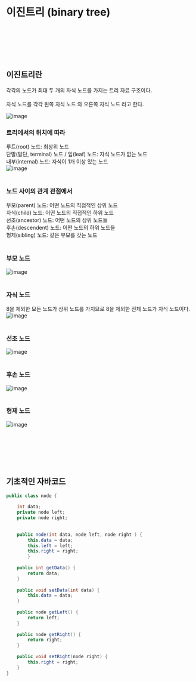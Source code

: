 # 이진트리 (binary tree)  <br><br>

 <br><br><br>
 ## 이진트리란
 각각의 노드가 최대 두 개의 자식 노드를 가지는 트리 자료 구조이다.
 <br><br>
 자식 노드를 각각 왼쪽 자식 노드 와 오른쪽 자식 노드 라고 한다.
 
 ![image](https://user-images.githubusercontent.com/114748816/227129450-df575330-6d54-4e89-959e-88163596a411.png)

### 트리에서의 위치에 따라
루트(root) 노드: 최상위 노드 <br>
단말(말단, terminal) 노드 / 잎(leaf) 노드: 자식 노드가 없는 노드 <br>
내부(internal) 노드: 자식이 1개 이상 있는 노드 <br>
![image](https://user-images.githubusercontent.com/114748816/227130668-bfe9e992-5a44-4568-b55d-1e73590e4f06.png) <br><br>

### 노드 사이의 관계 관점에서
부모(parent) 노드: 어떤 노드의 직접적인 상위 노드 <br>
자식(child) 노드: 어떤 노드의 직접적인 하위 노드 <br>
선조(ancestor) 노드: 어떤 노드의 상위 노드들 <br>
후손(descendent) 노드: 어떤 노드의 하위 노드들 <br>
형제(sibling) 노드: 같은 부모를 갖는 노드 <br><br>

### 부모 노드
 ![image](https://user-images.githubusercontent.com/114748816/227135545-31575f67-5a88-440f-8cff-fe63b017055d.png)
<br><br>

### 자식 노드
8을 제외한 모든 노드가 상위 노드를 가지므로 8을 제외한 전체 노드가 자식 노드이다. <br>
![image](https://user-images.githubusercontent.com/114748816/227135278-74ef73ef-34fc-4f59-87d1-f5f0c88ffd0f.png) <br><br>

### 선조 노드
![image](https://user-images.githubusercontent.com/114748816/227135110-fb1b3956-5579-40cd-87ef-6aedfd14ed13.png) <br><br>

### 후손 노드
![image](https://user-images.githubusercontent.com/114748816/227390781-862328b4-9fc4-4643-9795-3aeb52b44755.png) <br><br>

### 형제 노드
![image](https://user-images.githubusercontent.com/114748816/227391337-e956daff-d13b-4eab-87a0-fa953e48a8cf.png) <br><br>

<br><br><br><br>
## 기초적인 자바코드
```java
public class node {
	
	int data;
	private node left;
	private node right;
	
	
	public node(int data, node left, node right	) { 
		this.data = data;
		this.left = left;
		this.right = right;
		}
	
	public int getData() {
		return data;
	}
	
	public void setData(int data) {
		this.data = data;
	}
	
	public node getLeft() {
		return left;
	}
	
	public node getRight() {
		return right;
	}
	
	public void setRight(node right) {
		this.right = right;
	}
}
```
